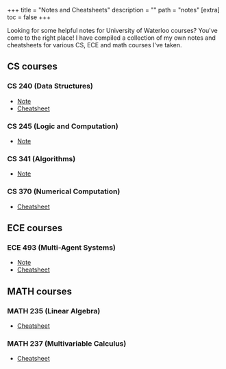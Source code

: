 +++
title = "Notes and Cheatsheets"
description = ""
path = "notes"
[extra]
toc = false
+++

Looking for some helpful notes for University of Waterloo courses?
You've come to the right place!
I have compiled a collection of my own notes and cheatsheets for various CS, ECE and math courses I've taken.

## CS courses

### CS 240 (Data Structures)
- [Note](https://csclub.uwaterloo.ca/~s3cao/course-notes/cs240/notes.pdf)
- [Cheatsheet](https://csclub.uwaterloo.ca/~s3cao/course-notes/cs240/sheet.pdf)

### CS 245 (Logic and Computation)
- [Note](https://csclub.uwaterloo.ca/~s3cao/course-notes/cs245/notes.pdf)

### CS 341 (Algorithms)
- [Note](https://csclub.uwaterloo.ca/~s3cao/course-notes/cs341/notes.pdf)

### CS 370 (Numerical Computation)
- [Cheatsheet](https://csclub.uwaterloo.ca/~s3cao/course-notes/cs370/sheet.pdf)

## ECE courses

### ECE 493 (Multi-Agent Systems)
- [Note](https://csclub.uwaterloo.ca/~s3cao/course-notes/ece493/notes.pdf)
- [Cheatsheet](https://csclub.uwaterloo.ca/~s3cao/course-notes/ece493/sheet.pdf)

## MATH courses

### MATH 235 (Linear Algebra)
- [Cheatsheet](https://csclub.uwaterloo.ca/~s3cao/course-notes/math235/sheet.pdf)

### MATH 237 (Multivariable Calculus)
- [Cheatsheet](https://csclub.uwaterloo.ca/~s3cao/course-notes/math237/sheet.pdf)
